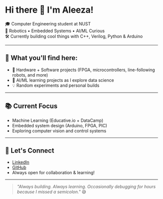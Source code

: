 # Hi there 👋 I'm Aleeza!

🎓 Computer Engineering student at NUST  
🔬 Robotics • Embedded Systems • AI/ML Curious  
🛠 Currently building cool things with C++, Verilog, Python & Arduino

---

## 🚀 What you'll find here:
- 🔧 Hardware + Software projects (FPGA, microcontrollers, line-following robots, and more)
- 🤖 AI/ML learning projects as I explore data science
- 💡 Random experiments and personal builds

---

## 📚 Current Focus
- Machine Learning (Educative.io + DataCamp)
- Embedded system design (Arduino, FPGA, PIC)
- Exploring computer vision and control systems

---

## 🎯 Let's Connect

- [LinkedIn](https://www.linkedin.com/in/aleeza-rizwan)  
- [GitHub](https://github.com/its-aleezA)  
- Always open for collaboration & learning!

---

> *"Always building. Always learning. Occasionally debugging for hours because I missed a semicolon."* 😅

